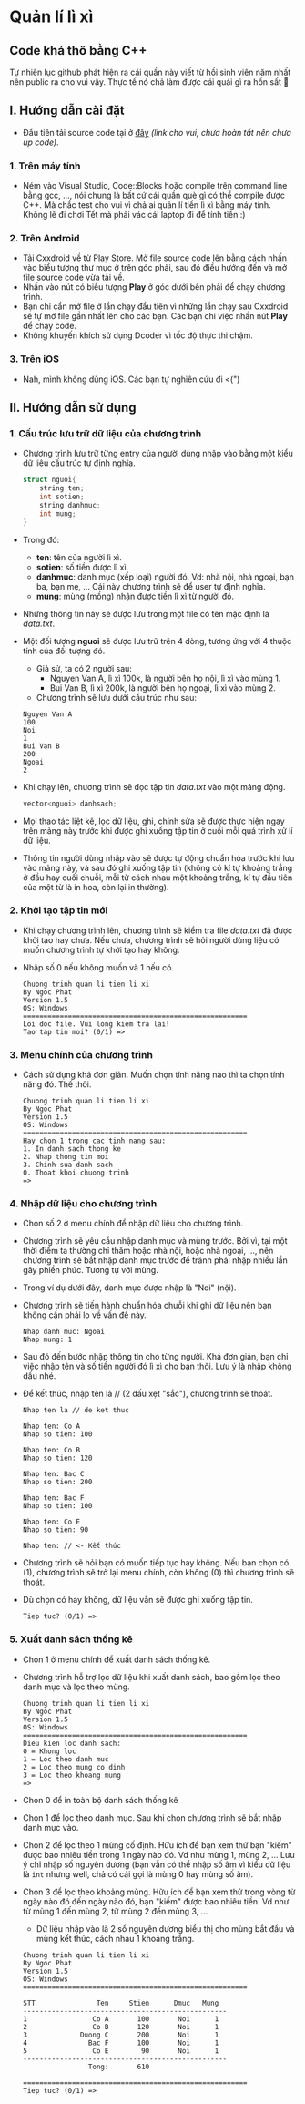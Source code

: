 # Quản lí lì xì
## Code khá thô bằng C++

Tự nhiên lục github phát hiện ra cái quần này viết từ hồi sinh viên năm nhất nên public ra cho vui vậy. Thực tế nó chả làm được cái quái gì ra hồn sất 🐧

## I. Hướng dẫn cài đặt
* Đầu tiên tải source code tại ở [đây]() *(link cho vui, chưa hoàn tất nên chưa up code)*.
### 1. Trên máy tính
* Ném vào Visual Studio, Code::Blocks hoặc compile trên command line bằng gcc, ..., nói chung là bất cứ cái quần què gì có thể compile được C++. Mà chắc test cho vui vì chả ai quản lí tiền lì xì bằng máy tính. Không lẽ đi chơi Tết mà phải vác cái laptop đi để tính tiền :) 
### 2. Trên Android
* Tải Cxxdroid về từ Play Store. Mở file source code lên bằng cách nhấn vào biểu tượng thư mục ở trên góc phải, sau đó điều hướng đến và mở file source code vừa tải về.
* Nhấn vào nút có biểu tượng **Play** ở góc dưới bên phải để chạy chương trình. 
* Bạn chỉ cần mở file ở lần chạy đầu tiên vì những lần chạy sau Cxxdroid sẽ tự mở file gần nhất lên cho các bạn. Các bạn chỉ việc nhấn nút **Play** để chạy code.
* Không khuyến khích sử dụng Dcoder vì tốc độ thực thi chậm.
### 3. Trên iOS
* Nah, mình không dùng iOS. Các bạn tự nghiên cứu đi <(")
## II. Hướng dẫn sử dụng
### 1. Cấu trúc lưu trữ dữ liệu của chương trình
* Chương trình lưu trữ từng entry của người dùng nhập vào bằng một kiểu dữ liệu cấu trúc tự định nghĩa.

    ```c++
    struct nguoi{
        string ten;
        int sotien;
        string danhmuc;
        int mung;
    }
    ```
* Trong đó:
    * **ten**: tên của người lì xì.
    * **sotien**: số tiền được lì xì.
    * **danhmuc**: danh mục (xếp loại) người đó. Vd: nhà nội, nhà ngoại, bạn ba, bạn mẹ, ... Cái này chương trình sẽ để user tự định nghĩa.
    * **mung**: mùng (mồng) nhận được tiền lì xì từ người đó.
* Những thông tin này sẽ được lưu trong một file có tên mặc định là *data.txt*.
* Một đối tượng **nguoi** sẽ được lưu trữ trên 4 dòng, tương ứng với 4 thuộc tính của đối tượng đó.
    * Giả sử, ta có 2 người sau:
        * Nguyen Van A, lì xì 100k, là người bên họ nội, lì xì vào mùng 1.
        * Bui Van B, lì xì 200k, là người bên họ ngoại, lì xì vào mùng 2.
    * Chương trình sẽ lưu dưới cấu trúc như sau:

    ```
    Nguyen Van A
    100
    Noi
    1
    Bui Van B
    200
    Ngoai
    2
    ```
* Khi chạy lên, chương trình sẽ đọc tập tin *data.txt* vào một mảng động.

    ```c++
    vector<nguoi> danhsach;
    ```
* Mọi thao tác liệt kê, lọc dữ liệu, ghi, chỉnh sửa sẽ được thực hiện ngay trên mảng này trước khi được ghi xuống tập tin ở cuối mỗi quá trình xử lí dữ liệu.
* Thông tin người dùng nhập vào sẽ được tự động chuẩn hóa trước khi lưu vào mảng này, và sau đó ghi xuống tập tin (không có kí tự khoảng trắng ở đầu hay cuối chuỗi, mỗi từ cách nhau một khoảng trắng, kí tự đầu tiên của một từ là in hoa, còn lại in thường).

### 2. Khởi tạo tập tin mới
* Khi chạy chương trình lên, chương trình sẽ kiểm tra file *data.txt* đã được khởi tạo hay chưa. Nếu chưa, chương trình sẽ hỏi người dùng liệu có muốn chương trình tự khởi tạo hay không.
* Nhập số 0 nếu không muốn và 1 nếu có.

    ```
    Chuong trinh quan li tien li xi
    By Ngoc Phat
    Version 1.5
    OS: Windows
    =======================================================
    Loi doc file. Vui long kiem tra lai!
    Tao tap tin moi? (0/1) =>
    ```
### 3. Menu chính của chương trình
* Cách sử dụng khá đơn giản. Muốn chọn tính năng nào thì ta chọn tính năng đó. Thế thôi.

    ```
    Chuong trinh quan li tien li xi
    By Ngoc Phat
    Version 1.5
    OS: Windows
    =======================================================
    Hay chon 1 trong cac tinh nang sau:
    1. In danh sach thong ke
    2. Nhap thong tin moi
    3. Chinh sua danh sach
    0. Thoat khoi chuong trinh
    =>
    ```
### 4. Nhập dữ liệu cho chương trình
* Chọn số 2 ở menu chính để nhập dữ liệu cho chương trình.
* Chương trình sẽ yêu cầu nhập danh mục và mùng trước. Bởi vì, tại một thời điểm ta thường chỉ thăm hoặc nhà nội, hoặc nhà ngoại, ..., nên chương trình sẽ bắt nhập danh mục trước để tránh phải nhập nhiều lần gây phiền phức. Tương tự với mùng.
* Trong ví dụ dưới đây, danh mục được nhập là "Noi" (nội).
* Chương trình sẽ tiến hành chuẩn hóa chuỗi khi ghi dữ liệu nên bạn không cần phải lo về vấn đề này.

    ```
    Nhap danh muc: Ngoai
    Nhap mung: 1
    ```
* Sau đó đến bước nhập thông tin cho từng người. Khá đơn giản, bạn chỉ việc nhập tên và số tiền người đó lì xì cho bạn thôi. Lưu ý là nhập không dấu nhé.
* Để kết thúc, nhập tên là // (2 dấu xẹt "sắc"), chương trình sẽ thoát.

    ```
    Nhap ten la // de ket thuc

    Nhap ten: Co A
    Nhap so tien: 100

    Nhap ten: Co B
    Nhap so tien: 120

    Nhap ten: Bac C
    Nhap so tien: 200

    Nhap ten: Bac F
    Nhap so tien: 100

    Nhap ten: Co E
    Nhap so tien: 90

    Nhap ten: // <- Kết thúc
    ```
* Chương trình sẽ hỏi bạn có muốn tiếp tục hay không. Nếu bạn chọn có (1), chương trình sẽ trở lại menu chính, còn không (0) thì chương trình sẽ thoát.
* Dù chọn có hay không, dữ liệu vẫn sẽ được ghi xuống tập tin.

    ```
    Tiep tuc? (0/1) =>
    ```

### 5. Xuất danh sách thống kê
* Chọn 1 ở menu chính để xuất danh sách thống kê.
* Chương trình hỗ trợ lọc dữ liệu khi xuất danh sách, bao gồm lọc theo danh mục và lọc theo mùng.

    ```
    Chuong trinh quan li tien li xi
    By Ngoc Phat
    Version 1.5
    OS: Windows
    =======================================================
    Dieu kien loc danh sach:
    0 = Khong loc
    1 = Loc theo danh muc
    2 = Loc theo mung co dinh
    3 = Loc theo khoang mung
    =>
    ```
* Chọn 0 để in toàn bộ danh sách thống kê
* Chọn 1 để lọc theo danh mục. Sau khi chọn chương trình sẽ bắt nhập danh mục vào.
* Chọn 2 để lọc theo 1 mùng cố định. Hữu ích để bạn xem thử bạn "kiếm" được bao nhiêu tiền trong 1 ngày nào đó. Vd như mùng 1, mùng 2, ... Lưu ý chỉ nhập số nguyên dương (bạn vẫn có thể nhập số âm vì kiểu dữ liệu là ```int``` nhưng well, chả có cái gọi là mùng 0 hay mùng số âm).
* Chọn 3 để lọc theo khoảng mùng. Hữu ích để bạn xem thử trong vòng từ ngày nào đó đến ngày nào đó, bạn "kiếm" được bao nhiêu tiền. Vd như từ mùng 1 đến mùng 2, từ mùng 2 đến mùng 3, ...
    * Dữ liệu nhập vào là 2 số nguyên dương biểu thị cho mùng bắt đầu và mùng kết thúc, cách nhau 1 khoảng trắng.

    ```
    Chuong trinh quan li tien li xi
    By Ngoc Phat
    Version 1.5
    OS: Windows
    =======================================================

    STT               Ten     Stien      Dmuc   Mung
    --------------------------------------------------
    1                Co A       100       Noi      1
    2                Co B       120       Noi      1
    3             Duong C       200       Noi      1
    4               Bac F       100       Noi      1
    5                Co E        90       Noi      1
    --------------------------------------------------
                    Tong:       610

    =======================================================
    Tiep tuc? (0/1) =>
    ```

